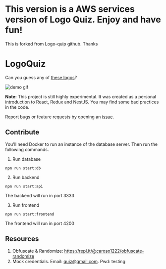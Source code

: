 # This version is a AWS services version of Logo Quiz. Enjoy and have fun!
This is forked from Logo-quip github. Thanks

# LogoQuiz

Can you guess any of [these logos](https://logoquiz.dev/)?

![demo gif](media/demo.gif)

**Note:** This project is still highly experimental. It was created as a personal introduction to React, Redux and NestJS. You may find some bad practices in the code.

Report bugs or feature requests by opening an [issue](https://github.com/logo-quiz/logo-quiz/issues).

## Contribute

You'll need Docker to run an instance of the database server. Then run the following commands.

1. Run database
```
npm run start:db
```

2. Run backend
```
npm run start:api
```
The backend will run in port 3333

3. Run frontend
```
npm run start:frontend
```
 
The frontend will run in port 4200

## Resources

1. Obfuscate & Randomize: https://repl.it/@caroso1222/obfuscate-randomize
2. Mock credentials. Email: quiz@gmail.com. Pwd: testing
